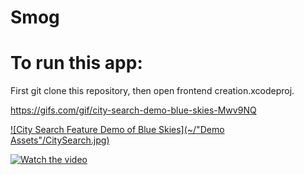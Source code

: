 # Smog

# To run this app:

First git clone this repository, then open frontend creation.xcodeproj.


https://gifs.com/gif/city-search-demo-blue-skies-Mwv9NQ


[![City Search Feature Demo of Blue Skies](~/"Demo Assets"/CitySearch.jpg)](https://gifs.com/gif/city-search-demo-blue-skies-Mwv9NQ)


[![Watch the video](https://i.imgur.com/vKb2F1B.png)](https://youtu.be/vt5fpE0bzSY)
